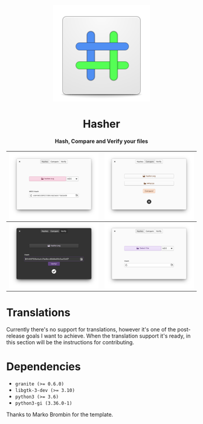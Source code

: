 <p align="center">
  <img src="https://github.com/JeysonFlores/hasher/blob/main/data/assets/icons/128x128/com.github.jeysonflores.hasher.svg" alt="Icon" />
</p>
<h1 align="center">Hasher</h1>
<h4 align="center">Hash, Compare and Verify your files</h4>

| ![Screenshot](https://github.com/JeysonFlores/hasher/blob/main/data/assets/screenshots/screenshot-1.png) | ![Screenshot](https://github.com/JeysonFlores/hasher/blob/main/data/assets/screenshots/screenshot-2.png) |
|------------------------------------------------------------------|------------------------------------------------------------------|
| ![Screenshot](https://github.com/JeysonFlores/hasher/blob/main/data/assets/screenshots/screenshot-3.png) | ![Screenshot](https://github.com/JeysonFlores/hasher/blob/main/data/assets/screenshots/screenshot-4.png) |


# Translations
Currently there's no support for translations, however it's one of the post-release goals I want to achieve. When the translation support it's ready, in this section will be the instructions for contributing.

# Dependencies
  - `granite (>= 0.6.0)`
  - `libgtk-3-dev (>= 3.10)`
  - `python3 (>= 3.6)`
  - `python3-gi (3.36.0-1)`

Thanks to Marko Brombin for the template.